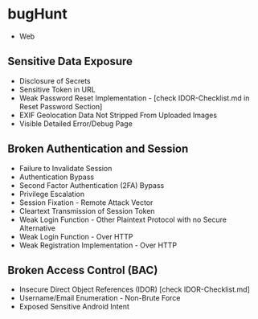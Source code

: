 # bugHunt
- Web
			
## Sensitive Data Exposure
- Disclosure of Secrets 
- Sensitive Token in URL
- Weak Password Reset Implementation -	[check IDOR-Checklist.md in Reset Password Section]
- EXIF Geolocation Data Not Stripped From Uploaded Images
- Visible Detailed Error/Debug Page

## Broken Authentication and Session 
- Failure to Invalidate Session
- Authentication Bypass
- Second Factor Authentication (2FA) Bypass
- Privilege Escalation
- Session Fixation - Remote Attack Vector
- Cleartext Transmission of Session Token
- Weak Login Function - Other Plaintext Protocol with no Secure Alternative
- Weak Login Function - 	Over HTTP
- Weak Registration Implementation - 	Over HTTP	

## Broken Access Control (BAC)
- Insecure Direct Object References (IDOR) [check IDOR-Checklist.md]
- Username/Email Enumeration - Non-Brute Force
- Exposed Sensitive Android Intent